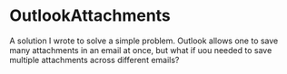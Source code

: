 # OutlookAttachments
A solution I wrote to solve a simple problem. Outlook allows one to save many attachments in an email at once, but what if uou needed to save multiple attachments across different emails?
